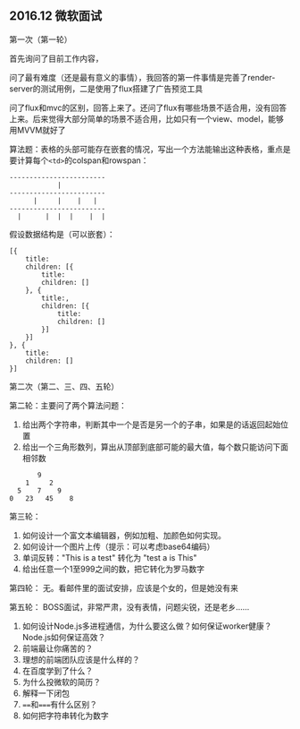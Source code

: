 ## 2016.12 微软面试

第一次（第一轮）

首先询问了目前工作内容，

问了最有难度（还是最有意义的事情），我回答的第一件事情是完善了render-server的测试用例，二是使用了flux搭建了广告预览工具

问了flux和mvc的区别，回答上来了。还问了flux有哪些场景不适合用，没有回答上来。后来觉得大部分简单的场景不适合用，比如只有一个view、model，能够用MVVM就好了

算法题：表格的头部可能存在嵌套的情况，写出一个方法能输出这种表格，重点是要计算每个`<td>`的colspan和rowspan：
```
------------------------
            |
------------------------
      |     |    |   |
------------------------
  |      |  |  |    |  |
```
假设数据结构是（可以嵌套）：
```
[{
	title:
	children: [{
		title: 
		children: []
	}, {
		title:,
		children: [{
			title:
			children: []
		}]
	}]
}, {
	title:
	children: []
}]
```

第二次（第二、三、四、五轮）

第二轮：主要问了两个算法问题：

1. 给出两个字符串，判断其中一个是否是另一个的子串，如果是的话返回起始位置
2. 给出一个三角形数列，算出从顶部到底部可能的最大值，每个数只能访问下面相邻数
```
       9
    1     2
  5    7    9
0   23   45    8
```

第三轮：

1. 如何设计一个富文本编辑器，例如加粗、加颜色如何实现。
2. 如何设计一个图片上传（提示：可以考虑base64编码）
3. 单词反转："This is a test" 转化为 "test a is This"
4. 给出任意一个1至999之间的数，把它转化为罗马数字

第四轮：
无。看邮件里的面试安排，应该是个女的，但是她没有来

第五轮：
BOSS面试，非常严肃，没有表情，问题尖锐，还是老乡……
1. 如何设计Node.js多进程通信，为什么要这么做？如何保证worker健康？Node.js如何保证高效？
2. 前端最让你痛苦的？
3. 理想的前端团队应该是什么样的？
4. 在百度学到了什么？
5. 为什么投微软的简历？
6. 解释一下闭包
7. `==`和`===`有什么区别？
8. 如何把字符串转化为数字



